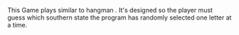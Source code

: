 This 
Game plays similar to hangman
. It's designed so the player must guess which southern state the program has randomly selected one letter at a time. 